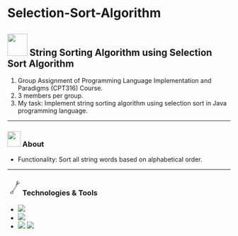 # Selection-Sort-Algorithm


## <img src="https://c.tenor.com/gHygBs_JkKwAAAAi/moving-boxes.gif" width="45px" height="50px"> String Sorting Algorithm using Selection Sort Algorithm
1. Group Assignment of Programming Language Implementation and Paradigms (CPT316) Course.
2. 3 members per group.
3. My task: Implement string sorting algorithm using selection sort in Java programming language.
---


### <img src="https://c.tenor.com/ubvX6P6dkhUAAAAi/question-mark.gif" width="30px" height="35px"> About
- Functionality: Sort all string words based on alphabetical order.
---


### <img src="https://raw.githubusercontent.com/farisfs73x/farisfs73x/main/assets/tool.gif" width="30px" height="35px"> Technologies & Tools
- ![](https://img.shields.io/badge/OS-Windows-informational?style=flat&logo=windows&logoColor=white&color=58a6ff)
- ![](https://img.shields.io/badge/IDE-VSCode-informational?style=flat&logo=visualstudiocode&logoColor=white&color=58a6ff)
- ![](https://img.shields.io/badge/Code-Java-informational?style=flat&logo=java&logoColor=white&color=58a6ff)
![](https://img.shields.io/badge/Code-Python-informational?style=flat&logo=python&logoColor=white&color=58a6ff)
